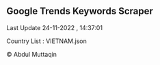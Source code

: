 

## Google Trends Keywords Scraper 
 
Last Update 24-11-2022 , 14:37:01

Country List :
VIETNAM.json



© Abdul Muttaqin 
